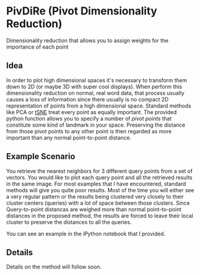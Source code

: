 PivDiRe (Pivot Dimensionality Reduction)
=======

Dimensionality reduction that allows you to assign weights for the importance of each point

Idea
----

In order to plot high dimensional spaces it's necessary to transform them down to 2D (or maybe 3D with super cool displays). When perform this dimensionality reduction on normal, real word data, that process usually causes a loss of information since there usually is no compact 2D representation of points from a high dimensional space.
Standard methods like PCA or [tSNE](http://homepage.tudelft.nl/19j49/t-SNE.html) treat every point as equally important.
The provided python function allows you to specify a number of _pivot points_ that constitute some kind of landmark in your space. Preserving the distance from those pivot points to any other point is then regarded as more important than any normal point-to-point distance.

Example Scenario
----------------

You retrieve the nearest neighbors for 3 different query points from a set of vectors. You would like to plot each query point and all the retrieved results in the same image.
For most examples that I have encountered, standard methods will give you quite poor results. Most of the time you will either see a very regular pattern or the results being clustered very closely to their cluster centers (queries) with a lot of space between those clusters.
Since Query-to-point distancas are weighed more than normal point-to-point distances in the proposed method, the results are forced to leave their local cluster to preserve the distances to all the queries.


You can see an example in the iPython notebook that I provided.


Details
-------
Details on the method will follow soon.
